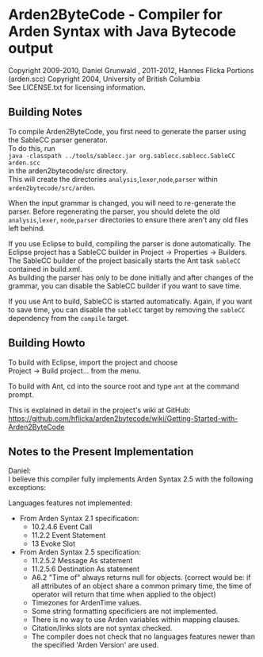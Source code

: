 Arden2ByteCode - Compiler for Arden Syntax with Java Bytecode output
====================================================================

Copyright 2009-2010, Daniel Grunwald , 2011-2012, Hannes Flicka
Portions (arden.scc) Copyright 2004, University of British Columbia  
See LICENSE.txt for licensing information.

Building Notes
--------------

To compile Arden2ByteCode, you first need to generate the parser using
the SableCC parser generator.  
To do this, run  
`java -classpath ../tools/sablecc.jar org.sablecc.sablecc.SableCC arden.scc`  
in the arden2bytecode/src directory.  
This will create the directories `analysis`,`lexer`,`node`,`parser` within
`arden2bytecode/src/arden`.

When the input grammar is changed, you will need to re-generate the parser.
Before regenerating the parser, you should delete the old `analysis`,`lexer`,
`node`,`parser` directories to ensure there aren't any old files left behind. 

If you use Eclipse to build, compiling the parser is done automatically.
The Eclipse project has a SableCC builder in Project -> Properties -> Builders.  
The SableCC builder of the project basically starts the Ant task `sableCC` 
contained in build.xml.  
As building the parser has only to be done initially and after changes of 
the grammar, you can disable the SableCC builder if you want to save time.

If you use Ant to build, SableCC is started automatically. Again, if you want
to save time, you can disable the `sableCC` target by removing the `sableCC`
dependency from the `compile` target.


Building Howto
--------------

To build with Eclipse, import the project and choose  
Project -> Build project... from the menu.

To build with Ant, cd into the source root and type `ant` at the command 
prompt.  

This is explained in detail in the project's wiki at GitHub:  
https://github.com/hflicka/arden2bytecode/wiki/Getting-Started-with-Arden2ByteCode


Notes to the Present Implementation
-----------------------------------

Daniel:  
I believe this compiler fully implements Arden Syntax 2.5 with the following exceptions:

Languages features not implemented:

* From Arden Syntax 2.1 specification:
    * 10.2.4.6 Event Call
    * 11.2.2 Event Statement
    * 13 Evoke Slot
* From Arden Syntax 2.5 specification:
    * 11.2.5.2 Message As statement 
    * 11.2.5.6 Destination As statement
    * A6.2 "Time of" always returns null for objects. (correct would be: if all attributes of an object share a common primary time, the time of operator will return that time when applied to the object) 
    * Timezones for ArdenTime values.
    * Some string formatting specificiers are not implemented.
    * There is no way to use Arden variables within mapping clauses.
    * Citation/links slots are not syntax checked.
    * The compiler does not check that no languages features newer than the specified 'Arden Version' are used.
